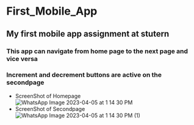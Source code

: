 # First_Mobile_App
## My first mobile app assignment at stutern
### This app can navigate from home page to the next page and vice versa
### Increment and decrement buttons are active on the secondpage
- ScreenShot of Homepage ![WhatsApp Image 2023-04-05 at 1 14 30 PM](https://user-images.githubusercontent.com/114990557/230078943-2635fd35-129a-4868-bd97-420806e22d38.jpeg)
- ScreenShot of Secondpage ![WhatsApp Image 2023-04-05 at 1 14 30 PM (1)](https://user-images.githubusercontent.com/114990557/230079051-d13cc7e5-aada-44f9-b2ff-e30f73293286.jpeg)
